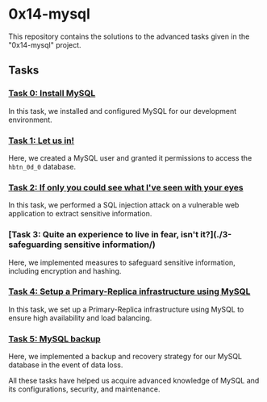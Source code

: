 # 0x14-mysql

This repository contains the solutions to the advanced tasks given in the "0x14-mysql" project.

## Tasks

### [Task 0: Install MySQL](./0-install_mysql_configuration/)
In this task, we installed and configured MySQL for our development environment.

### [Task 1: Let us in!](./1-temple/)
Here, we created a MySQL user and granted it permissions to access the `hbtn_0d_0` database.

### [Task 2: If only you could see what I've seen with your eyes](./2-vulnerable_bulletin_board/)
In this task, we performed a SQL injection attack on a vulnerable web application to extract sensitive information.

### [Task 3: Quite an experience to live in fear, isn't it?](./3-safeguarding sensitive information/)
Here, we implemented measures to safeguard sensitive information, including encryption and hashing.

### [Task 4: Setup a Primary-Replica infrastructure using MySQL](./4-mysql_configuration_primary/)
In this task, we set up a Primary-Replica infrastructure using MySQL to ensure high availability and load balancing.

### [Task 5: MySQL backup](./5-mysql_backup/)
Here, we implemented a backup and recovery strategy for our MySQL database in the event of data loss.

All these tasks have helped us acquire advanced knowledge of MySQL and its configurations, security, and maintenance.

